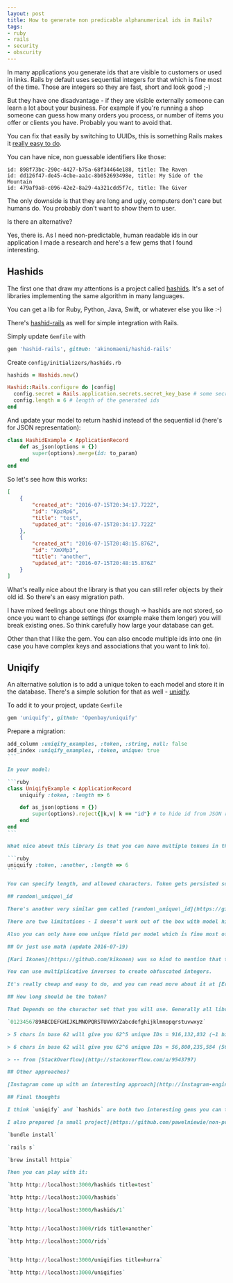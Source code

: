 ```yaml
---
layout: post
title: How to generate non predicable alphanumerical ids in Rails?
tags:
- ruby
- rails
- security
- obscurity
---
```

In many applications you generate ids that are visible to customers or used in links. Rails by default uses sequential integers for that which is fine most of the time. Those are integers so they are fast, short and look good ;-)

But they have one disadvantage - if they are visible externally someone can learn a lot about your business. For example if you're running a shop someone can guess how many orders you process, or number of items you offer or clients you have. Probably you want to avoid that.

You can fix that easily by switching to UUIDs, this is something Rails makes it [really easy to do](http://theworkaround.com/2015/06/12/using-uuids-in-rails.html).

You can have nice, non guessable identifiers like those:

```
id: 898f73bc-290c-4427-b75a-68f34464e188, title: The Raven
id: dd126f47-de45-4cbe-aa1c-8b052693498e, title: My Side of the Mountain
id: 479af9a8-c096-42e2-8a29-4a321cdd5f7c, title: The Giver
```

The only downside is that they are long and ugly, computers don't care but humans do. You probably don't want to show them to user.

Is there an alternative?

Yes, there is. As I need non-predictable, human readable ids in our application I made a research and here's a few gems that I found interesting.

## Hashids

The first one that draw my attentions is a project called [hashids](http://hashids.org). It's a set of libraries implementing the same algorithm in many languages.

You can get a lib for Ruby, Python, Java, Swift, or whatever else you like :-)

There's [hashid-rails](https://github.com/akinomaeni/hashid-rails) as well for simple integration with Rails.

Simply update `Gemfile` with

```ruby
gem 'hashid-rails', github: 'akinomaeni/hashid-rails'
```

Create `config/initializers/hashids.rb`

```ruby
hashids = Hashids.new()

Hashid::Rails.configure do |config|
  config.secret = Rails.application.secrets.secret_key_base # some secret id
  config.length = 6 # length of the generated ids
end
```

And update your model to return hashid instead of the sequential id (here's for JSON representation):

```ruby
class HashidExample < ApplicationRecord
    def as_json(options = {})
        super(options).merge(id: to_param)
    end
end
```

So let's see how this works:

```json
[
    {
        "created_at": "2016-07-15T20:34:17.722Z", 
        "id": "KpzRp6", 
        "title": "test", 
        "updated_at": "2016-07-15T20:34:17.722Z"
    }, 
    {
        "created_at": "2016-07-15T20:48:15.876Z", 
        "id": "XmXMp3", 
        "title": "another", 
        "updated_at": "2016-07-15T20:48:15.876Z"
    }
]
```

What's really nice about the library is that you can still refer objects by their old id. So there's an easy migration path.

I have mixed feelings about one things though &rarr; hashids are not stored, so once you want to change settings (for example make them longer) you will break existing ones. So think carefully how large your database can get.

Other than that I like the gem. You can also encode multiple ids into one (in case you have complex keys and associations that you want to link to).

## Uniqify

An alternative solution is to add a unique token to each model and store it in the database. There's a simple solution for that as well - [uniqify](https://github.com/Openbay/uniquify).

To add it to your project, update `Gemfile`

```ruby
gem 'uniquify', github: 'Openbay/uniquify'
```

Prepare a migration:

````ruby
add_column :uniqify_examples, :token, :string, null: false
add_index :uniqify_examples, :token, unique: true
```

In your model:

```ruby
class UniqifyExample < ApplicationRecord
    uniquify :token, :length => 6

    def as_json(options = {})
        super(options).reject{|k,v| k == "id"} # to hide id from JSON representation
    end
end
```

What nice about this library is that you can have multiple tokens in the same model (in case you want that):

```ruby
uniquify :token, :another, :length => 6
```

You can specify length, and allowed characters. Token gets persisted so you can change to format as you go.

## random\_unique\_id

There's another very similar gem called [random\_unique\_id](https://github.com/pupeno/random_unique_id). I tested it out but didn't like it.

There are two limitations - I doesn't work out of the box with model hierarchy introduced by Rails (all models subclassing `ApplicationRecord` by default). You need to change your model and extend `ActiveRecord::Base`.

Also you can only have one unique field per model which is fine most of the time. But we are going to use multiple tokens for some models.

## Or just use math (update 2016-07-19)

[Kari Ikonen](https://github.com/kikonen) was so kind to mention that there is another way - mathematical one!

You can use multiplicative inverses to create obfuscated integers.

It's really cheap and easy to do, and you can read more about it at [Eric Lippert's blog](https://ericlippert.com/2013/11/14/a-practical-use-of-multiplicative-inverses/).

## How long should be the token?

That Depends on the character set that you will use. Generally all libraries use something like 62 possibilities for each character:

`0123456789ABCDEFGHIJKLMNOPQRSTUVWXYZabcdefghijklmnopqrstuvwxyz`

> 5 chars in base 62 will give you 62^5 unique IDs = 916,132,832 (~1 billion) At 10k IDs per day you will be ok for 91k+ days

> 6 chars in base 62 will give you 62^6 unique IDs = 56,800,235,584 (56+ billion) At 10k IDs per day you will be ok for 5+ million days

> -- from [StackOverflow](http://stackoverflow.com/a/9543797)

## Other approaches?

[Instagram come up with an interesting approach](http://instagram-engineering.tumblr.com/post/10853187575/sharding-ids-at-instagram) that helps them generate unique ids and at the same time shard data. If you're going to be huge like them it's worth considering. I'd love to have problems like that ;-)

## Final thoughts

I think `uniqify` and `hashids` are both two interesting gems you can try to use. I'm not sure yet which one we're going to choose. Will update the article once we have a decision.

I also prepared [a small project](https://github.com/pawelniewie/non-predictable-ids) you can play with. Run:

`bundle install`

`rails s`

`brew install httpie`

Then you can play with it:

`http http://localhost:3000/hashids title=test`

`http http://localhost:3000/hashids`

`http http://localhost:3000/hashids/1`


`http http://localhost:3000/rids title=another`

`http http://localhost:3000/rids`


`http http://localhost:3000/uniqifies title=hurra`

`http http://localhost:3000/uniqifies`
